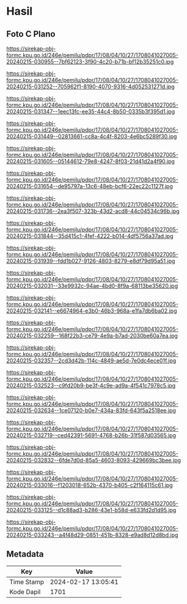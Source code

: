 # Hasil

## Foto C Plano

https://sirekap-obj-formc.kpu.go.id/246e/pemilu/pdpr/17/08/04/10/27/1708041027005-20240215-030955--7bf62123-3f90-4c20-b71b-bf12b35251c0.jpg

https://sirekap-obj-formc.kpu.go.id/246e/pemilu/pdpr/17/08/04/10/27/1708041027005-20240215-031252--705962f1-8190-4070-9316-4d052531271d.jpg

https://sirekap-obj-formc.kpu.go.id/246e/pemilu/pdpr/17/08/04/10/27/1708041027005-20240215-031347--1eec13fc-ee35-44c4-8b50-0335b3f395d1.jpg

https://sirekap-obj-formc.kpu.go.id/246e/pemilu/pdpr/17/08/04/10/27/1708041027005-20240215-031449--02813661-cc8a-4c4f-8203-4e6bc5289f30.jpg

https://sirekap-obj-formc.kpu.go.id/246e/pemilu/pdpr/17/08/04/10/27/1708041027005-20240215-031605--05144612-79e8-4247-8f03-21d41d2a4f90.jpg

https://sirekap-obj-formc.kpu.go.id/246e/pemilu/pdpr/17/08/04/10/27/1708041027005-20240215-031654--de95797a-13c6-48eb-bcf6-22ec22c1127f.jpg

https://sirekap-obj-formc.kpu.go.id/246e/pemilu/pdpr/17/08/04/10/27/1708041027005-20240215-031736--2ea3f507-323b-43d2-acd8-44c04534c96b.jpg

https://sirekap-obj-formc.kpu.go.id/246e/pemilu/pdpr/17/08/04/10/27/1708041027005-20240215-031844--35d415c1-4fef-4222-b014-4df5756a37ad.jpg

https://sirekap-obj-formc.kpu.go.id/246e/pemilu/pdpr/17/08/04/10/27/1708041027005-20240215-031939--fdd1b027-9126-4803-8279-e8df79d95a51.jpg

https://sirekap-obj-formc.kpu.go.id/246e/pemilu/pdpr/17/08/04/10/27/1708041027005-20240215-032031--33e9932c-94ae-4bd0-8f9a-68113be35620.jpg

https://sirekap-obj-formc.kpu.go.id/246e/pemilu/pdpr/17/08/04/10/27/1708041027005-20240215-032141--e6674964-e3b0-46b3-968a-e1fa7db6ba02.jpg

https://sirekap-obj-formc.kpu.go.id/246e/pemilu/pdpr/17/08/04/10/27/1708041027005-20240215-032259--168f22b3-ce79-4e9a-b7ad-2030be60a7ea.jpg

https://sirekap-obj-formc.kpu.go.id/246e/pemilu/pdpr/17/08/04/10/27/1708041027005-20240215-032357--2cd3d42b-114c-4849-ae5d-7e0dc4ece01f.jpg

https://sirekap-obj-formc.kpu.go.id/246e/pemilu/pdpr/17/08/04/10/27/1708041027005-20240215-032523--c9fd20b9-be3f-4c9e-ad9a-4f541c7978c5.jpg

https://sirekap-obj-formc.kpu.go.id/246e/pemilu/pdpr/17/08/04/10/27/1708041027005-20240215-032634--1ce07120-b0e7-434a-83fd-643f5a2518ee.jpg

https://sirekap-obj-formc.kpu.go.id/246e/pemilu/pdpr/17/08/04/10/27/1708041027005-20240215-032719--ced42391-5691-4768-b26b-31f587d03565.jpg

https://sirekap-obj-formc.kpu.go.id/246e/pemilu/pdpr/17/08/04/10/27/1708041027005-20240215-032832--6fde7d0d-85a5-4603-8093-429669bc3bee.jpg

https://sirekap-obj-formc.kpu.go.id/246e/pemilu/pdpr/17/08/04/10/27/1708041027005-20240215-033016--f1203018-652b-4370-b405-c2f164115c61.jpg

https://sirekap-obj-formc.kpu.go.id/246e/pemilu/pdpr/17/08/04/10/27/1708041027005-20240215-033125--d1c88ad3-b286-43e1-b58d-e633fd2d1d95.jpg

https://sirekap-obj-formc.kpu.go.id/246e/pemilu/pdpr/17/08/04/10/27/1708041027005-20240215-033243--a4f48d29-0851-451b-8328-e9ad8d12d8bd.jpg


## Metadata

| Key        | Value               |
| ---------- | ------------------- |
| Time Stamp | 2024-02-17 13:05:41 |
| Kode Dapil | 1701                |



